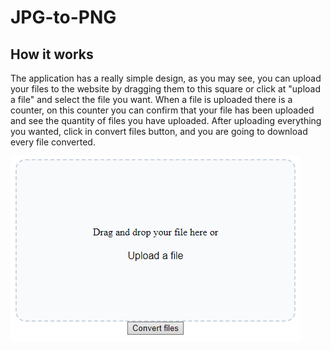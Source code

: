 # JPG-to-PNG

## How it works
The application has a really simple design, as you may see, you can upload your files to the website by dragging them to this square or click at "upload a file" and select the file you want.
When a file is uploaded there is a counter, on this counter you can confirm that your file has been uploaded and see the quantity of files you have uploaded.
After uploading everything you wanted, click in convert files button, and you are going to download every file converted.

![Converter image](Converter.png "Converter")
